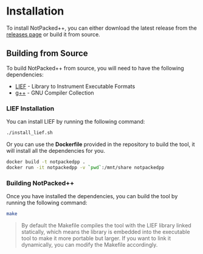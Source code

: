 # Installation

To install NotPacked++, you can either download the latest release from the [releases page](https://github.com/packing-box/packer-masking-tool/releases) or build it from source.

## Building from Source

To build NotPacked++ from source, you will need to have the following dependencies:

- [LIEF](https://lief.re/) - Library to Instrument Executable Formats
- [g++](https://gcc.gnu.org/) - GNU Compiler Collection


### LIEF Installation
You can install LIEF by running the following command:
```bash
./install_lief.sh
```
Or you can use the **Dockerfile** provided in the repository to build the tool, it will install all the dependencies for you.
```bash
docker build -t notpackedpp .
docker run -it notpackedpp -v `pwd`:/mnt/share notpackedpp
```

### Building NotPacked++
Once you have installed the dependencies, you can build the tool by running the following command:
```bash
make
```

> By default the Makefile compiles the tool with the LIEF library linked statically, which means the library is embedded into the executable tool to make it more portable but larger. If you want to link it dynamically, you can modify the Makefile accordingly.

